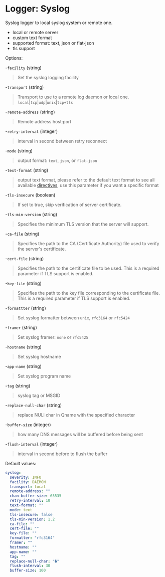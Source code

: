 
# Logger: Syslog

Syslog logger to local syslog system or remote one.

* local or remote server
* custom text format
* supported format: text, json or flat-json
* tls support

Options:

-`facility` (string)
  > Set the syslog logging facility

-`transport` (string)
  > Transport to use to a remote log daemon or local one. `local`|`tcp`|`udp`|`unix`|`tcp+tls`

-`remote-address` (string)
  > Remote address host:port

-`retry-interval` (integer)
  > interval in second between retry reconnect

-`mode` (string)
  > output format: `text`, `json`, or `flat-json`

-`text-format` (string)
  > output text format, please refer to the default text format to see all available [directives](../configuration.md#custom-text-format), use this parameter if you want a specific format

-`tls-insecure` (boolean)
  > If set to true, skip verification of server certificate.

-`tls-min-version` (string)
  > Specifies the minimum TLS version that the server will support.

-`ca-file` (string)
  > Specifies the path to the CA (Certificate Authority) file used to verify the server's certificate.

-`cert-file` (string)
  > Specifies the path to the certificate file to be used. This is a required parameter if TLS support is enabled.

-`key-file` (string)
  > Specifies the path to the key file corresponding to the certificate file. This is a required parameter if TLS support is enabled.

-`formattter` (string)
  > Set syslog formatter between `unix`, `rfc3164` or `rfc5424`

-`framer` (string)
  > Set syslog framer: `none` or `rfc5425`

-`hostname` (string)
  > Set syslog hostname

-`app-name` (string)
  > Set syslog program name

-`tag` (string)
  > syslog tag or MSGID

-`replace-null-char` (string)
  > replace NULl char in Qname with the specified character

-`buffer-size` (integer)
  > how many DNS messages will be buffered before being sent

-`flush-interval` (integer)
  > interval in second before to flush the buffer

Default values:

```yaml
syslog:
  severity: INFO
  facility: DAEMON
  transport: local
  remote-address: ""
  chan-buffer-size: 65535
  retry-interval: 10
  text-format: ""
  mode: text
  tls-insecure: false
  tls-min-version: 1.2
  ca-file: ""
  cert-file: ""
  key-file: ""
  formatter: "rfc3164"
  framer: ""
  hostname: ""
  app-name: ""
  tag: ""
  replace-null-char: "�"
  flush-interval: 30
  buffer-size: 100
```
